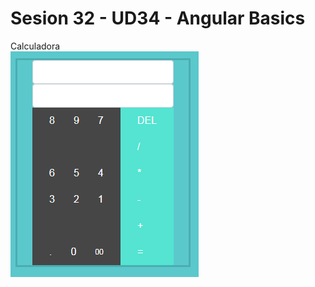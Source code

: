 # Sesion 32 - UD34 - Angular Basics

Calculadora\
![Calculadora](https://github.com/sergiogh7/sesion32-ud34-angular-basics/blob/main/calculadora.PNG?raw=true)

